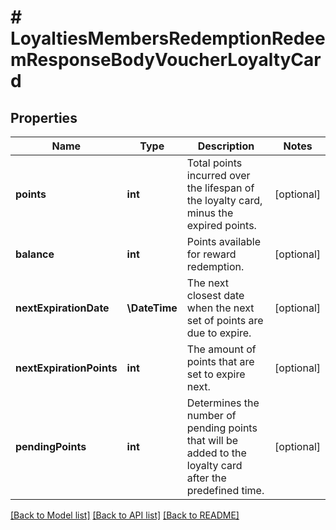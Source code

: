 # # LoyaltiesMembersRedemptionRedeemResponseBodyVoucherLoyaltyCard

## Properties

Name | Type | Description | Notes
------------ | ------------- | ------------- | -------------
**points** | **int** | Total points incurred over the lifespan of the loyalty card, minus the expired points. | [optional]
**balance** | **int** | Points available for reward redemption. | [optional]
**nextExpirationDate** | **\DateTime** | The next closest date when the next set of points are due to expire. | [optional]
**nextExpirationPoints** | **int** | The amount of points that are set to expire next. | [optional]
**pendingPoints** | **int** | Determines the number of pending points that will be added to the loyalty card after the predefined time. | [optional]

[[Back to Model list]](../../README.md#models) [[Back to API list]](../../README.md#endpoints) [[Back to README]](../../README.md)
